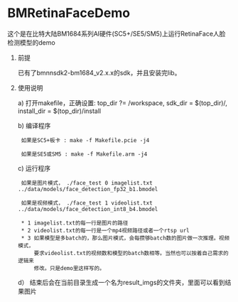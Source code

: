 # BMRetinaFaceDemo
这个是在比特大陆BM1684系列AI硬件(SC5+/SE5/SM5)上运行RetinaFace人脸检测模型的demo

1. 前提
  
    已有了bmnnsdk2-bm1684_v2.x.x的sdk，并且安装完lib。

2. 使用说明
 
    a)  打开makefile，正确设置: top_dir ?= /workspace, sdk_dir = $(top_dir)/, install_dir = $(top_dir)/install
  
    b)  编译程序
    
        如果是SC5+板卡 : make -f Makefile.pcie -j4
    
        如果是SE5或SM5 : make -f Makefile.arm -j4
  
    c)  运行程序
        
        如果是图片模式， ./face_test 0 imagelist.txt ../data/models/face_detection_fp32_b1.bmodel
        
        如果是视频模式， ./face_test 1 videolist.txt ../data/models/face_detection_int8_b4.bmodel
        
        * 1 imagelist.txt的每一行是图片的路径
        * 2 videolist.txt的每一行是一个mp4视频路径或者一个rtsp url
        * 3 如果模型是多batch的，那么图片模式，会每攒够batch数的图片做一次推理。视频模式，
            要求videolist.txt的视频数和模型的batch数相等。当然也可以按着自己需求的逻辑来
            修改。只是demo里这样写的。
  
    d） 结束后会在当前目录生成一个名为result_imgs的文件夹，里面可以看到结果图片
 
